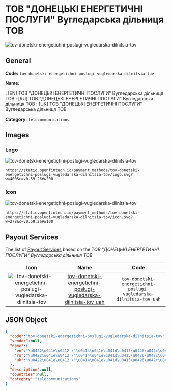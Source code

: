 
# ТОВ "ДОНЕЦЬКІ ЕНЕРГЕТИЧНІ ПОСЛУГИ" Вугледарська дільниця ТОВ 
![tov-donetski-energetichni-poslugi-vugledarska-dilnitsia-tov](https://static.openfintech.io/payment_methods/tov-donetski-energetichni-poslugi-vugledarska-dilnitsia-tov/logo.svg?w=400&c=v0.59.26#w200)  

## General 
**Code:** `tov-donetski-energetichni-poslugi-vugledarska-dilnitsia-tov` 
 
**Name:** 
 
:	[EN] ТОВ "ДОНЕЦЬКІ ЕНЕРГЕТИЧНІ ПОСЛУГИ" Вугледарська дільниця ТОВ 
:	[RU] ТОВ "ДОНЕЦЬКІ ЕНЕРГЕТИЧНІ ПОСЛУГИ" Вугледарська дільниця ТОВ 
:	[UK] ТОВ "ДОНЕЦЬКІ ЕНЕРГЕТИЧНІ ПОСЛУГИ" Вугледарська дільниця ТОВ 
 
**Category:** `telecommunications` 
 

## Images 

### Logo 
![tov-donetski-energetichni-poslugi-vugledarska-dilnitsia-tov](https://static.openfintech.io/payment_methods/tov-donetski-energetichni-poslugi-vugledarska-dilnitsia-tov/logo.svg?w=400&c=v0.59.26#w200)  

```
https://static.openfintech.io/payment_methods/tov-donetski-energetichni-poslugi-vugledarska-dilnitsia-tov/logo.svg?w=400&c=v0.59.26#w200
```  

### Icon 
![tov-donetski-energetichni-poslugi-vugledarska-dilnitsia-tov](https://static.openfintech.io/payment_methods/tov-donetski-energetichni-poslugi-vugledarska-dilnitsia-tov/icon.svg?w=278&c=v0.59.26#w100)  

```
https://static.openfintech.io/payment_methods/tov-donetski-energetichni-poslugi-vugledarska-dilnitsia-tov/icon.svg?w=278&c=v0.59.26#w100
```  

## Payout Services 
 
The list of [Payout Services](/payout-services/) based on the _ТОВ "ДОНЕЦЬКІ ЕНЕРГЕТИЧНІ ПОСЛУГИ" Вугледарська дільниця ТОВ_ 

|Icon|Name|Code| 
|:---:|:---:|:---:| 
|![tov-donetski-energetichni-poslugi-vugledarska-dilnitsia-tov](https://static.openfintech.io/payout_methods/tov-donetski-energetichni-poslugi-vugledarska-dilnitsia-tov/icon.svg?w=278&c=v0.59.26#w40) |[tov-donetski-energetichni-poslugi-vugledarska-dilnitsia-tov_uah](/payout-services/tov-donetski-energetichni-poslugi-vugledarska-dilnitsia-tov_uah/)|`tov-donetski-energetichni-poslugi-vugledarska-dilnitsia-tov_uah`| 
 

## JSON Object 

```json
{
  "code":"tov-donetski-energetichni-poslugi-vugledarska-dilnitsia-tov",
  "vendor":null,
  "name":{
    "en":"\u0422\u041e\u0412 \"\u0414\u041e\u041d\u0415\u0426\u042c\u041a\u0406 \u0415\u041d\u0415\u0420\u0413\u0415\u0422\u0418\u0427\u041d\u0406 \u041f\u041e\u0421\u041b\u0423\u0413\u0418\" \u0412\u0443\u0433\u043b\u0435\u0434\u0430\u0440\u0441\u044c\u043a\u0430 \u0434\u0456\u043b\u044c\u043d\u0438\u0446\u044f \u0422\u041e\u0412",
    "ru":"\u0422\u041e\u0412 \"\u0414\u041e\u041d\u0415\u0426\u042c\u041a\u0406 \u0415\u041d\u0415\u0420\u0413\u0415\u0422\u0418\u0427\u041d\u0406 \u041f\u041e\u0421\u041b\u0423\u0413\u0418\" \u0412\u0443\u0433\u043b\u0435\u0434\u0430\u0440\u0441\u044c\u043a\u0430 \u0434\u0456\u043b\u044c\u043d\u0438\u0446\u044f \u0422\u041e\u0412",
    "uk":"\u0422\u041e\u0412 \"\u0414\u041e\u041d\u0415\u0426\u042c\u041a\u0406 \u0415\u041d\u0415\u0420\u0413\u0415\u0422\u0418\u0427\u041d\u0406 \u041f\u041e\u0421\u041b\u0423\u0413\u0418\" \u0412\u0443\u0433\u043b\u0435\u0434\u0430\u0440\u0441\u044c\u043a\u0430 \u0434\u0456\u043b\u044c\u043d\u0438\u0446\u044f \u0422\u041e\u0412"
  },
  "description":null,
  "countries":null,
  "category":"telecommunications"
}
```  
